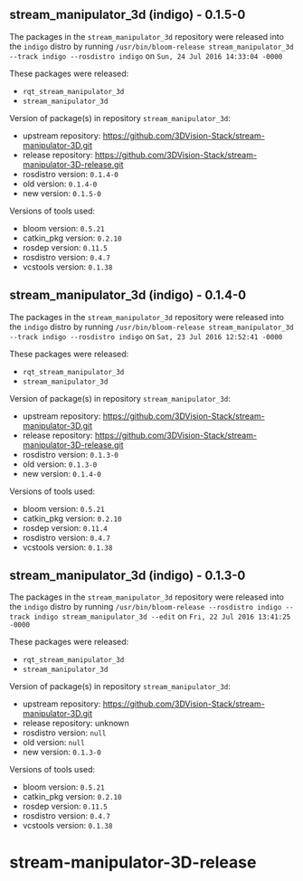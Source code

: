 ## stream_manipulator_3d (indigo) - 0.1.5-0

The packages in the `stream_manipulator_3d` repository were released into the `indigo` distro by running `/usr/bin/bloom-release stream_manipulator_3d --track indigo --rosdistro indigo` on `Sun, 24 Jul 2016 14:33:04 -0000`

These packages were released:
- `rqt_stream_manipulator_3d`
- `stream_manipulator_3d`

Version of package(s) in repository `stream_manipulator_3d`:

- upstream repository: https://github.com/3DVision-Stack/stream-manipulator-3D.git
- release repository: https://github.com/3DVision-Stack/stream-manipulator-3D-release.git
- rosdistro version: `0.1.4-0`
- old version: `0.1.4-0`
- new version: `0.1.5-0`

Versions of tools used:

- bloom version: `0.5.21`
- catkin_pkg version: `0.2.10`
- rosdep version: `0.11.5`
- rosdistro version: `0.4.7`
- vcstools version: `0.1.38`


## stream_manipulator_3d (indigo) - 0.1.4-0

The packages in the `stream_manipulator_3d` repository were released into the `indigo` distro by running `/usr/bin/bloom-release stream_manipulator_3d --track indigo --rosdistro indigo` on `Sat, 23 Jul 2016 12:52:41 -0000`

These packages were released:
- `rqt_stream_manipulator_3d`
- `stream_manipulator_3d`

Version of package(s) in repository `stream_manipulator_3d`:

- upstream repository: https://github.com/3DVision-Stack/stream-manipulator-3D.git
- release repository: https://github.com/3DVision-Stack/stream-manipulator-3D-release.git
- rosdistro version: `0.1.3-0`
- old version: `0.1.3-0`
- new version: `0.1.4-0`

Versions of tools used:

- bloom version: `0.5.21`
- catkin_pkg version: `0.2.10`
- rosdep version: `0.11.4`
- rosdistro version: `0.4.7`
- vcstools version: `0.1.38`


## stream_manipulator_3d (indigo) - 0.1.3-0

The packages in the `stream_manipulator_3d` repository were released into the `indigo` distro by running `/usr/bin/bloom-release --rosdistro indigo --track indigo stream_manipulator_3d --edit` on `Fri, 22 Jul 2016 13:41:25 -0000`

These packages were released:
- `rqt_stream_manipulator_3d`
- `stream_manipulator_3d`

Version of package(s) in repository `stream_manipulator_3d`:

- upstream repository: https://github.com/3DVision-Stack/stream-manipulator-3D.git
- release repository: unknown
- rosdistro version: `null`
- old version: `null`
- new version: `0.1.3-0`

Versions of tools used:

- bloom version: `0.5.21`
- catkin_pkg version: `0.2.10`
- rosdep version: `0.11.5`
- rosdistro version: `0.4.7`
- vcstools version: `0.1.38`


# stream-manipulator-3D-release